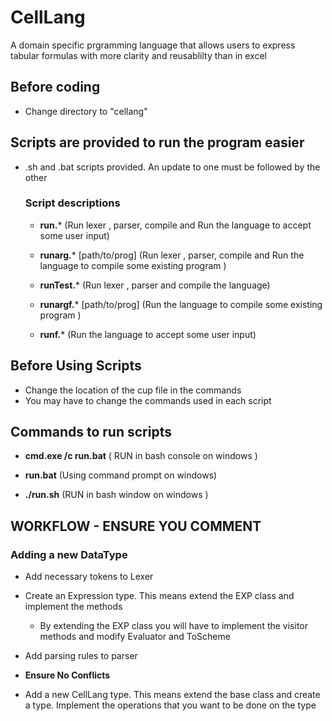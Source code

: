 # CellLang
A domain specific prgramming language that allows users to express tabular formulas with more clarity and reusablilty than in excel

## Before coding 
* Change directory to "cellang" 
## Scripts are provided to run the program easier 
* .sh and .bat scripts provided. An update to one must be followed by the other  

  ### **Script descriptions**
  + **run.*** (Run lexer , parser, compile and Run the language to accept some user input)

  + **runarg.*** [path/to/prog] (Run lexer , parser, compile  and Run the language to compile some existing program ) 

  + **runTest.*** (Run lexer , parser and compile the language)

  + **runargf.*** [path/to/prog] (Run the language to compile some existing program ) 
  + **runf.*** (Run the language to accept some user input)

## Before Using Scripts  
* Change the location of the cup file in the commands 
* You may have to change the commands used in each script 

## Commands to run scripts 
*  **cmd.exe /c run.bat** ( RUN in bash console on windows ) 

* **run.bat** (Using command prompt on windows)

* **./run.sh** (RUN in bash window on windows )

## WORKFLOW - ENSURE YOU COMMENT 

### Adding a new DataType 
* Add necessary tokens to Lexer 

* Create an Expression type. This means extend
the EXP class and implement the methods 

  + By extending the EXP class you will have to implement the visitor methods and modify Evaluator and ToScheme
   
* Add parsing rules to parser 

* **Ensure No Conflicts**

* Add a new CellLang type. This means extend the base class and create a type. Implement the operations that you want to be done on the type 





